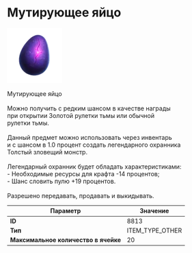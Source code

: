 # Мутирующее яйцо

![Item Image](../img/8813.webp?raw=true)

Мутирующее яйцо<br><br>Можно получить с редким шансом в качестве награды<br>при открытии Золотой рулетки тьмы или обычной<br>рулетки тьмы.<br><br>Данный предмет можно использовать через инвентарь<br>и с шансом в 1.0 процент создать легендарного охранника<br>Толстый зловещий монстр.<br><br>Легендарный охранник будет обладать характеристиками:<br>- Необходимые ресурсы для крафта -14 процентов;<br>- Шанс словить пулю +19 процентов.<br><br>Разрешено передавать, продавать и выкидывать.


| Параметр | Значение |
|----------|----------|
| **ID** | 8813 |
| **Тип** | ITEM_TYPE_OTHER |
| **Максимальное количество в ячейке** | 20 |

